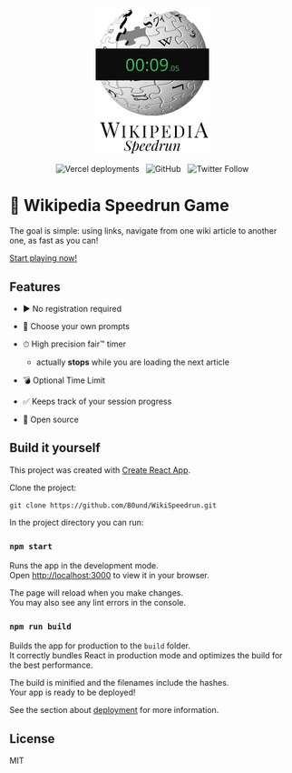 <p align="center">
  <img alt="Wikipedia logo with a speedrun timer on top of it" title="Wikipedia Speedrun Game" src="assets/logo.jpg" width="200">
</p>

<p align="center">
  <img alt="Vercel deployments" src="https://img.shields.io/github/deployments/B0und/WikiSpeedrun/production?color=%231CAD4A&label=vercel&logo=vercel&logoColor=white&style=flat-square">
  &nbsp
  <img alt="GitHub" src="https://img.shields.io/github/license/B0und/WikiSpeedrun?color=%231CAD4A&style=flat-square">
  &nbsp
  <img alt="Twitter Follow" src="https://img.shields.io/twitter/follow/unbound_dev?label=Twitter&style=social">
</p>

# 🏁 Wikipedia Speedrun Game

The goal is simple: using links, navigate from one wiki article to another one, as fast as you can!

[Start playing now!](https://wikispeedrun.org/)

## Features

- ▶ No registration required

- 🧭 Choose your own prompts

- ⏱ High precision fair™ timer

  - actually **stops** while you are loading the next article

- 💣 Optional Time Limit

- ✅ Keeps track of your session progress

- 👀 Open source

## Build it yourself

This project was created with [Create React App](https://github.com/facebook/create-react-app).

Clone the project:

```
git clone https://github.com/B0und/WikiSpeedrun.git
```

In the project directory you can run:

### `npm start`

Runs the app in the development mode.\
Open [http://localhost:3000](http://localhost:3000) to view it in your browser.

The page will reload when you make changes.\
You may also see any lint errors in the console.

### `npm run build`

Builds the app for production to the `build` folder.\
It correctly bundles React in production mode and optimizes the build for the best performance.

The build is minified and the filenames include the hashes.\
Your app is ready to be deployed!

See the section about [deployment](https://facebook.github.io/create-react-app/docs/deployment) for more information.

## License

MIT
